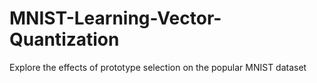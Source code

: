 # MNIST-Learning-Vector-Quantization
Explore the effects of prototype selection on the popular MNIST dataset
